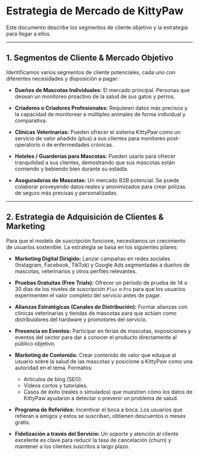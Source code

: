 # Estrategia de Mercado de KittyPaw

Este documento describe los segmentos de cliente objetivo y la estrategia para llegar a ellos.

---

## 1. Segmentos de Cliente & Mercado Objetivo

Identificamos varios segmentos de cliente potenciales, cada uno con diferentes necesidades y disposición a pagar:

*   **Dueños de Mascotas Individuales:** El mercado principal. Personas que desean un monitoreo proactivo de la salud de sus gatos y perros.

*   **Criaderos o Criadores Profesionales:** Requieren datos más precisos y la capacidad de monitorear a múltiples animales de forma individual y comparativa.

*   **Clínicas Veterinarias:** Pueden ofrecer el sistema KittyPaw como un servicio de valor añadido (plus) a sus clientes para monitoreo post-operatorio o de enfermedades crónicas.

*   **Hoteles / Guarderías para Mascotas:** Pueden usarlo para ofrecer tranquilidad a sus clientes, demostrando que sus mascotas están comiendo y bebiendo bien durante su estadía.

*   **Aseguradoras de Mascotas:** Un mercado B2B potencial. Se puede colaborar proveyendo datos reales y anonimizados para crear pólizas de seguro más precisas y personalizadas.

---

## 2. Estrategia de Adquisición de Clientes & Marketing

Para que el modelo de suscripción funcione, necesitamos un crecimiento de usuarios sostenible. La estrategia se basa en los siguientes pilares:

*   **Marketing Digital Dirigido:** Lanzar campañas en redes sociales (Instagram, Facebook, TikTok) y Google Ads segmentadas a dueños de mascotas, veterinarios y otros perfiles relevantes.

*   **Pruebas Gratuitas (Free Trials):** Ofrecer un período de prueba de 14 o 30 días de los niveles de suscripción `Plus` o `Pro` para que los usuarios experimenten el valor completo del servicio antes de pagar.

*   **Alianzas Estratégicas (Canales de Distribución):** Formar alianzas con clínicas veterinarias y tiendas de mascotas para que actúen como distribuidores del hardware y promotores del servicio.

*   **Presencia en Eventos:** Participar en ferias de mascotas, exposiciones y eventos del sector para dar a conocer el producto directamente al público objetivo.

*   **Marketing de Contenido:** Crear contenido de valor que eduque al usuario sobre la salud de las mascotas y posicione a KittyPaw como una autoridad en el tema. Formatos:
    *   Artículos de blog (SEO).
    *   Videos cortos y tutoriales.
    *   Casos de éxito (reales o simulados) que muestren cómo los datos de KittyPaw ayudaron a detectar o prevenir un problema de salud.

*   **Programa de Referidos:** Incentivar el boca a boca. Los usuarios que refieran a amigos y estos se suscriban, obtienen descuentos o meses gratis.

*   **Fidelización a través del Servicio:** Un soporte y atención al cliente excelente es clave para reducir la tasa de cancelación (churn) y mantener a los clientes suscritos a largo plazo.
